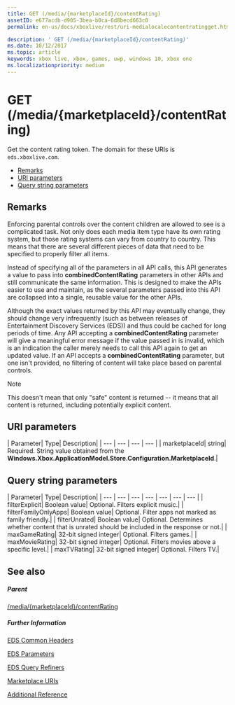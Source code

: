 ```yaml
---
title: GET (/media/{marketplaceId}/contentRating)
assetID: e677acdb-d905-3bea-b0ca-6d8becd663c0
permalink: en-us/docs/xboxlive/rest/uri-medialocalecontentratingget.html

description: ' GET (/media/{marketplaceId}/contentRating)'
ms.date: 10/12/2017
ms.topic: article
keywords: xbox live, xbox, games, uwp, windows 10, xbox one
ms.localizationpriority: medium
---
```

# GET (/media/{marketplaceId}/contentRating)
Get the content rating token. 
The domain for these URIs is `eds.xboxlive.com`.
 
  * [Remarks](#ID4EV)
  * [URI parameters](#ID4ELB)
  * [Query string parameters](#ID4EWB)
 
<a id="ID4EV"></a>

 
## Remarks
 
Enforcing parental controls over the content children are allowed to see is a complicated task. Not only does each media item type have its own rating system, but those rating systems can vary from country to country. This means that there are several different pieces of data that need to be specified to properly filter all items.
 
Instead of specifying all of the parameters in all API calls, this API generates a value to pass into **combinedContentRating** parameters in other APIs and still communicate the same information. This is designed to make the APIs easier to use and maintain, as the several parameters passed into this API are collapsed into a single, reusable value for the other APIs.
 
Although the exact values returned by this API may eventually change, they should change very infrequently (such as between releases of Entertainment Discovery Services (EDS)) and thus could be cached for long periods of time. Any API accepting a **combinedContentRating** parameter will give a meaningful error message if the value passed in is invalid, which is an indication the caller merely needs to call this API again to get an updated value. If an API accepts a **combinedContentRating** parameter, but one isn't provided, no filtering of content will take place based on parental controls. 

> [!NOTE] 
> This doesn't mean that only "safe" content is returned -- it means that all content is returned, including potentially explicit content. 


  
<a id="ID4ELB"></a>

 
## URI parameters
 
| Parameter| Type| Description| 
| --- | --- | --- | --- | 
| marketplaceId| string| Required. String value obtained from the <b>Windows.Xbox.ApplicationModel.Store.Configuration.MarketplaceId</b>.| 
  
<a id="ID4EWB"></a>

 
## Query string parameters
 
| Parameter| Type| Description| 
| --- | --- | --- | --- | --- | --- | --- | 
| filterExplicit| Boolean value| Optional. Filters explicit music.| 
| filterFamilyOnlyApps| Boolean value| Optional. Filter apps not marked as family friendly.| 
| filterUnrated| Boolean value| Optional. Determines whether content that is unrated should be included in the response or not.| 
| maxGameRating| 32-bit signed integer| Optional. Filters games.| 
| maxMovieRating| 32-bit signed integer| Optional. Filters movies above a specific level.| 
| maxTVRating| 32-bit signed integer| Optional. Filters TV.| 
  
<a id="ID4E5D"></a>

 
## See also
 
<a id="ID4EAE"></a>

 
##### Parent 

[/media/{marketplaceId}/contentRating](uri-medialocalecontentrating.md)

  
<a id="ID4EKE"></a>

 
##### Further Information 

[EDS Common Headers](../../additional/edscommonheaders.md)

 [EDS Parameters](../../additional/edsparameters.md)

 [EDS Query Refiners](../../additional/edsqueryrefiners.md)

 [Marketplace URIs](atoc-reference-marketplace.md)

 [Additional Reference](../../additional/atoc-xboxlivews-reference-additional.md)

   